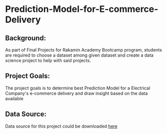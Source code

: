 # Prediction-Model-for-E-commerce-Delivery
## Background:
As part of Final Projects for Rakamin Academy Bootcamp program, students are required to choose a dataset among given dataset and create a data science project to help with said projects.
## Project Goals:
The project goals is to determine best Prediction Model for a Electrical Company's e-commerce delivery and draw insight based on the data available
## Data Source:
Data source for this project could be downloaded [here](https://www.kaggle.com/datasets/prachi13/customer-analytics)

